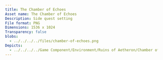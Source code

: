 ```yaml
---
title: The Chamber of Echoes
Asset name: The Chamber of Echoes
Description: Side quest setting
File format: PNG
Dimensions: 1536 x 1024
Transparency: false
blobs:
  - ../../../../files/chamber-of-echoes.png
Depicts:
  - ../../../../Game Component/Environment/Ruins of Aetheron/Chamber of Echoes.md
---
```

